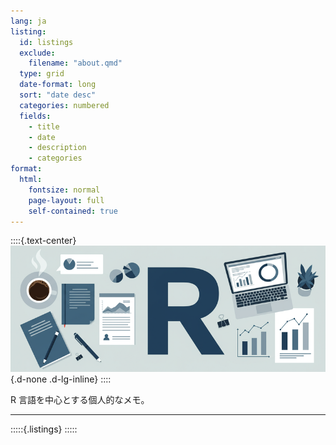 ```yaml
---
lang: ja
listing: 
  id: listings
  exclude:
    filename: "about.qmd"
  type: grid
  date-format: long
  sort: "date desc"
  categories: numbered
  fields: 
    - title
    - date
    - description
    - categories
format: 
  html: 
    fontsize: normal
    page-layout: full
    self-contained: true
---
```





::::{.text-center}
![](../images/memoRandum_header.png){.d-none .d-lg-inline}
::::

R 言語を中心とする個人的なメモ。

-----

:::::{.listings}
:::::
